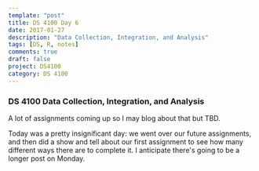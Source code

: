 ```yaml
---
template: "post"
title: DS 4100 Day 6
date: 2017-01-27
description: "Data Collection, Integration, and Analysis"
tags: [DS, R, notes]
comments: true
draft: false
project: DS4100
category: DS 4100
---
```


### DS 4100 Data Collection, Integration, and Analysis

A lot of assignments coming up so I may blog about that but TBD. 

Today was a pretty insignificant day: we went over our future assignments, and then did a show and tell about our first assignment to see how many different ways there are to complete it. I anticipate there's going to be a longer post on Monday.
